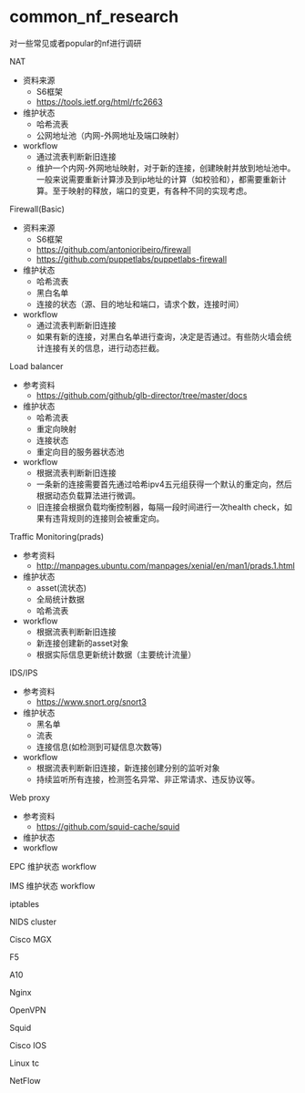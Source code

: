 # common_nf_research

对一些常见或者popular的nf进行调研

NAT
- 资料来源
    - S6框架
    - https://tools.ietf.org/html/rfc2663
- 维护状态
    - 哈希流表
    - 公网地址池（内网-外网地址及端口映射）
- workflow
    - 通过流表判断新旧连接
    - 维护一个内网-外网地址映射，对于新的连接，创建映射并放到地址池中。一般来说需要重新计算涉及到ip地址的计算（如校验和），都需要重新计算。至于映射的释放，端口的变更，有各种不同的实现考虑。

Firewall(Basic)
- 资料来源
    - S6框架
    - https://github.com/antonioribeiro/firewall
    - https://github.com/puppetlabs/puppetlabs-firewall
- 维护状态
    - 哈希流表
    - 黑白名单
    - 连接的状态（源、目的地址和端口，请求个数，连接时间）
- workflow
    - 通过流表判断新旧连接
    - 如果有新的连接，对黑白名单进行查询，决定是否通过。有些防火墙会统计连接有关的信息，进行动态拦截。

Load balancer
- 参考资料
    - https://github.com/github/glb-director/tree/master/docs
- 维护状态
    - 哈希流表
    - 重定向映射
    - 连接状态
    - 重定向目的服务器状态池
- workflow
    - 根据流表判断新旧连接
    - 一条新的连接需要首先通过哈希ipv4五元组获得一个默认的重定向，然后根据动态负载算法进行微调。
    - 旧连接会根据负载均衡控制器，每隔一段时间进行一次health check，如果有违背规则的连接则会被重定向。

Traffic Monitoring(prads)
- 参考资料
    - http://manpages.ubuntu.com/manpages/xenial/en/man1/prads.1.html
- 维护状态
    - asset(流状态)
    - 全局统计数据
    - 哈希流表
- workflow
    - 根据流表判断新旧连接
    - 新连接创建新的asset对象
    - 根据实际信息更新统计数据（主要统计流量）

IDS/IPS
- 参考资料
    - https://www.snort.org/snort3
- 维护状态
    - 黑名单
    - 流表
    - 连接信息(如检测到可疑信息次数等)
- workflow
    - 根据流表判断新旧连接，新连接创建分别的监听对象
    - 持续监听所有连接，检测签名异常、非正常请求、违反协议等。

Web proxy
- 参考资料
    - https://github.com/squid-cache/squid
- 维护状态
- workflow

EPC
维护状态
workflow

IMS
维护状态
workflow

iptables

NIDS cluster

Cisco MGX

F5

A10

Nginx

OpenVPN

Squid

Cisco IOS

Linux tc

NetFlow